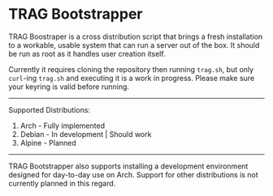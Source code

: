 # TRAG Bootstrapper

TRAG Boostraper is a cross distribution script that brings a fresh installation to a workable, usable system that can run a server out of the box. It should be run as root as it handles user creation itself. 

Currently it requires cloning the repository then running ```trag.sh```, but only ```curl```-ing ```trag.sh``` and executing it is a work in progress.
Please make sure your keyring is valid before running.

---

Supported Distributions:
1. Arch - Fully implemented
2. Debian - In development | Should work
3. Alpine - Planned

---

TRAG Bootstrapper also supports installing a development environment designed for day-to-day use on Arch. Support for other distributions is not currently planned in this regard.